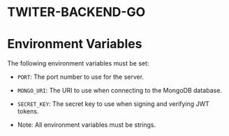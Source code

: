 #  TWITER-BACKEND-GO

# Environment Variables

The following environment variables must be set:

* `PORT`: The port number to use for the server.
* `MONGO_URI`: The URI to use when connecting to the MongoDB database.
* `SECRET_KEY`: The secret key to use when signing and verifying JWT tokens.

* Note: All environment variables must be strings.
